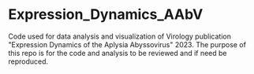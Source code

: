 # Expression_Dynamics_AAbV
Code used for data analysis and visualization of Virology publication "Expression Dynamics of the Aplysia Abyssovirus" 2023. The purpose of this repo is for the code and analysis to be reviewed and if need be reproduced.
